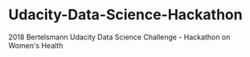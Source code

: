 # Udacity-Data-Science-Hackathon
2018 Bertelsmann Udacity Data Science Challenge - Hackathon on Women's Health
